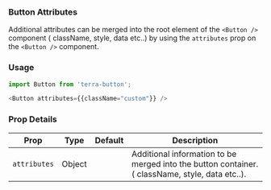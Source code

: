 ### Button Attributes

Additional attributes can be merged into the root element of the `<Button />` component ( className, style, data etc..) by using the `attributes` prop on the `<Button />` component.

### Usage

```js
import Button from 'terra-button';

<Button attributes={{className="custom"}} />
```

### Prop Details
| Prop         | Type   | Default | Description |
|--------------|--------|---------|-------------|
| `attributes` | Object |         | Additional information to be merged into the button container. ( className, style, data etc..). |
